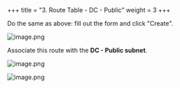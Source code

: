 +++
title = "3. Route Table - DC - Public"
weight = 3
+++


Do the same as above: fill out the form and click "Create".


![image.png](/images/004-iv-setup-vpc-dc-resources/16-324335-image.png)


Associate this route with the **DC - Public subnet**.


![image.png](/images/004-iv-setup-vpc-dc-resources/16-599246-image.png)


![image.png](/images/004-iv-setup-vpc-dc-resources/16-389864-image.png)


